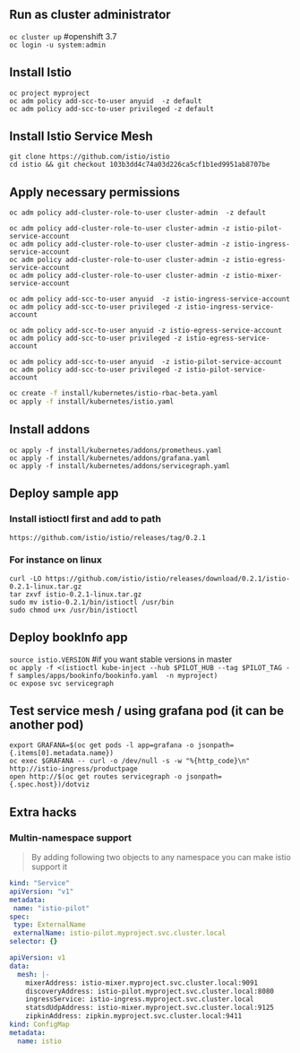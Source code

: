 
## Run as cluster administrator
`oc cluster up`  #openshift 3.7     
`oc login -u system:admin`

## Install Istio
`oc project myproject`  
`oc adm policy add-scc-to-user anyuid  -z default`  
`oc adm policy add-scc-to-user privileged -z default`  


## Install Istio Service Mesh
`git clone https://github.com/istio/istio`   
`cd istio && git checkout 103b3dd4c74a03d226ca5cf1b1ed9951ab8707be`      




## Apply necessary permissions 

`oc adm policy add-cluster-role-to-user cluster-admin  -z default`   

`oc adm policy add-cluster-role-to-user cluster-admin -z istio-pilot-service-account`    
`oc adm policy add-cluster-role-to-user cluster-admin -z istio-ingress-service-account`    
`oc adm policy add-cluster-role-to-user cluster-admin -z istio-egress-service-account`  
`oc adm policy add-cluster-role-to-user cluster-admin -z istio-mixer-service-account`


`oc adm policy add-scc-to-user anyuid  -z istio-ingress-service-account`  
`oc adm policy add-scc-to-user privileged -z istio-ingress-service-account`   

`oc adm policy add-scc-to-user anyuid -z istio-egress-service-account`    
`oc adm policy add-scc-to-user privileged -z istio-egress-service-account`   

`oc adm policy add-scc-to-user anyuid  -z istio-pilot-service-account`  
`oc adm policy add-scc-to-user privileged -z istio-pilot-service-account` 


```sh
oc create -f install/kubernetes/istio-rbac-beta.yaml
oc apply -f install/kubernetes/istio.yaml
```  



## Install addons 
`oc apply -f install/kubernetes/addons/prometheus.yaml`  
`oc apply -f install/kubernetes/addons/grafana.yaml`  
`oc apply -f install/kubernetes/addons/servicegraph.yaml`  



## Deploy sample app
### Install istioctl first and add to path  
`https://github.com/istio/istio/releases/tag/0.2.1`  

### For instance on linux
```
curl -LO https://github.com/istio/istio/releases/download/0.2.1/istio-0.2.1-linux.tar.gz
tar zxvf istio-0.2.1-linux.tar.gz
sudo mv istio-0.2.1/bin/istioctl /usr/bin
sudo chmod u+x /usr/bin/istioctl
```





## Deploy bookInfo app
`source istio.VERSION`   #if you want stable versions in master   
`oc apply -f <(istioctl kube-inject --hub $PILOT_HUB --tag $PILOT_TAG -f samples/apps/bookinfo/bookinfo.yaml  -n myproject)`  
`oc expose svc servicegraph`  


## Test service mesh / using grafana pod (it can be another pod)   
`export GRAFANA=$(oc get pods -l app=grafana -o jsonpath={.items[0].metadata.name})`  
`oc exec $GRAFANA -- curl -o /dev/null -s -w "%{http_code}\n" http://istio-ingress/productpage`   
`open http://$(oc get routes servicegraph -o jsonpath={.spec.host})/dotviz` 


## Extra hacks
### Multin-namespace support
> By adding following two objects to any namespace you can make istio support it

```yaml
kind: "Service"
apiVersion: "v1"
metadata:
 name: "istio-pilot"
spec:
 type: ExternalName
 externalName: istio-pilot.myproject.svc.cluster.local
selector: {}
```

```yaml
apiVersion: v1
data:
  mesh: |-
    mixerAddress: istio-mixer.myproject.svc.cluster.local:9091
    discoveryAddress: istio-pilot.myproject.svc.cluster.local:8080
    ingressService: istio-ingress.myproject.svc.cluster.local
    statsdUdpAddress: istio-mixer.myproject.svc.cluster.local:9125
    zipkinAddress: zipkin.myproject.svc.cluster.local:9411
kind: ConfigMap
metadata:
  name: istio
```
